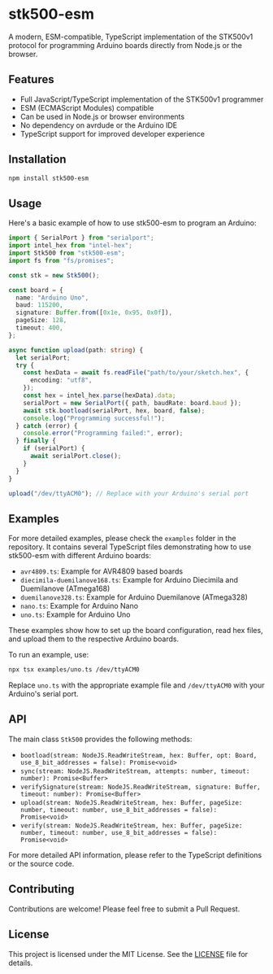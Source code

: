 # stk500-esm

A modern, ESM-compatible, TypeScript implementation of the STK500v1 protocol for programming Arduino boards directly from Node.js or the browser.

## Features

- Full JavaScript/TypeScript implementation of the STK500v1 programmer
- ESM (ECMAScript Modules) compatible
- Can be used in Node.js or browser environments
- No dependency on avrdude or the Arduino IDE
- TypeScript support for improved developer experience

## Installation

```bash
npm install stk500-esm
```

## Usage

Here's a basic example of how to use stk500-esm to program an Arduino:

```typescript
import { SerialPort } from "serialport";
import intel_hex from "intel-hex";
import Stk500 from "stk500-esm";
import fs from "fs/promises";

const stk = new Stk500();

const board = {
  name: "Arduino Uno",
  baud: 115200,
  signature: Buffer.from([0x1e, 0x95, 0x0f]),
  pageSize: 128,
  timeout: 400,
};

async function upload(path: string) {
  let serialPort;
  try {
    const hexData = await fs.readFile("path/to/your/sketch.hex", {
      encoding: "utf8",
    });
    const hex = intel_hex.parse(hexData).data;
    serialPort = new SerialPort({ path, baudRate: board.baud });
    await stk.bootload(serialPort, hex, board, false);
    console.log("Programming successful!");
  } catch (error) {
    console.error("Programming failed:", error);
  } finally {
    if (serialPort) {
      await serialPort.close();
    }
  }
}

upload("/dev/ttyACM0"); // Replace with your Arduino's serial port
```

## Examples

For more detailed examples, please check the `examples` folder in the repository. It contains several TypeScript files demonstrating how to use stk500-esm with different Arduino boards:

- `avr4809.ts`: Example for AVR4809 based boards
- `diecimila-duemilanove168.ts`: Example for Arduino Diecimila and Duemilanove (ATmega168)
- `duemilanove328.ts`: Example for Arduino Duemilanove (ATmega328)
- `nano.ts`: Example for Arduino Nano
- `uno.ts`: Example for Arduino Uno

These examples show how to set up the board configuration, read hex files, and upload them to the respective Arduino boards.

To run an example, use:

```bash
npx tsx examples/uno.ts /dev/ttyACM0
```

Replace `uno.ts` with the appropriate example file and `/dev/ttyACM0` with your Arduino's serial port.

## API

The main class `Stk500` provides the following methods:

- `bootload(stream: NodeJS.ReadWriteStream, hex: Buffer, opt: Board, use_8_bit_addresses = false): Promise<void>`
- `sync(stream: NodeJS.ReadWriteStream, attempts: number, timeout: number): Promise<Buffer>`
- `verifySignature(stream: NodeJS.ReadWriteStream, signature: Buffer, timeout: number): Promise<Buffer>`
- `upload(stream: NodeJS.ReadWriteStream, hex: Buffer, pageSize: number, timeout: number, use_8_bit_addresses = false): Promise<void>`
- `verify(stream: NodeJS.ReadWriteStream, hex: Buffer, pageSize: number, timeout: number, use_8_bit_addresses = false): Promise<void>`

For more detailed API information, please refer to the TypeScript definitions or the source code.

## Contributing

Contributions are welcome! Please feel free to submit a Pull Request.

## License

This project is licensed under the MIT License. See the [LICENSE](LICENSE) file for details.

